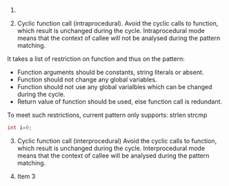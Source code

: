 1.

2. Cyclic function call (intraprocedural).
Avoid the cyclic calls to function, which result is unchanged during the cycle.
Intraprocedural mode means that the context of callee will not be analysed during the pattern matching.

It takes a list of restriction on function and thus on the pattern:
* Function arguments should be constants, string literals or absent. 
* Function should not change any global variables.
* Function should not use any global varialbles which can be changed during the cycle.
* Return value of function should be used, else function call is redundant.

To meet such restrictions, current pattern only supports:
strlen
strcmp

```C
int i=0;
```

3. Cyclic function call (interprocedural)
Avoid the cyclic calls to function, which result is unchanged during the cycle.
Interprocedural mode means that the context of callee will be analysed during the pattern matching.

4. Item 3
